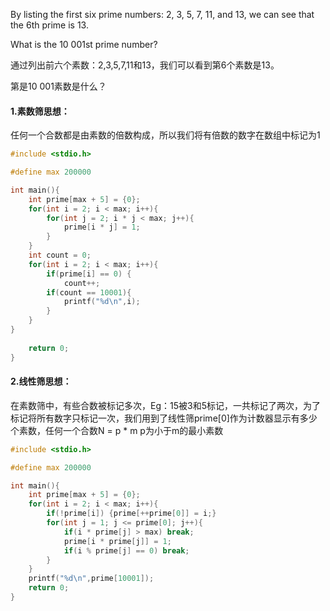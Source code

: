 By listing the first six prime numbers: 2, 3, 5, 7, 11, and 13, we can see that the 6th prime is 13.

What is the 10 001st prime number?

通过列出前六个素数：2,3,5,7,11和13，我们可以看到第6个素数是13。

第是10 001素数是什么？

#### 1.素数筛思想：

任何一个合数都是由素数的倍数构成，所以我们将有倍数的数字在数组中标记为1

```c
#include <stdio.h>

#define max 200000

int main(){
	int prime[max + 5] = {0};
	for(int i = 2; i < max; i++){
		for(int j = 2; i * j < max; j++){
			prime[i * j] = 1;
		}
	}
	int count = 0;
	for(int i = 2; i < max; i++){
		if(prime[i] == 0) {
			count++;
		if(count == 10001){
			printf("%d\n",i);
		}
	}
}
    
	return 0;
}
```

#### 2.线性筛思想：

在素数筛中，有些合数被标记多次，Eg：15被3和5标记，一共标记了两次，为了标记将所有数字只标记一次，我们用到了线性筛prime[0]作为计数器显示有多少个素数，任何一个合数N = p * m p为小于m的最小素数

```c
#include <stdio.h>

#define max 200000

int main(){
	int prime[max + 5] = {0};
	for(int i = 2; i < max; i++){
		if(!prime[i]) {prime[++prime[0]] = i;}
		for(int j = 1; j <= prime[0]; j++){
			if(i * prime[j] > max) break;
			prime[i * prime[j]] = 1;
			if(i % prime[j] == 0) break;
		}
	}
	printf("%d\n",prime[10001]);
	return 0;
}

```

